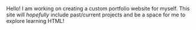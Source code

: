 Hello! I am working on creating a custom portfolio website for myself. This site will *hopefully* include past/current projects and be a space for me to explore learning HTML!
